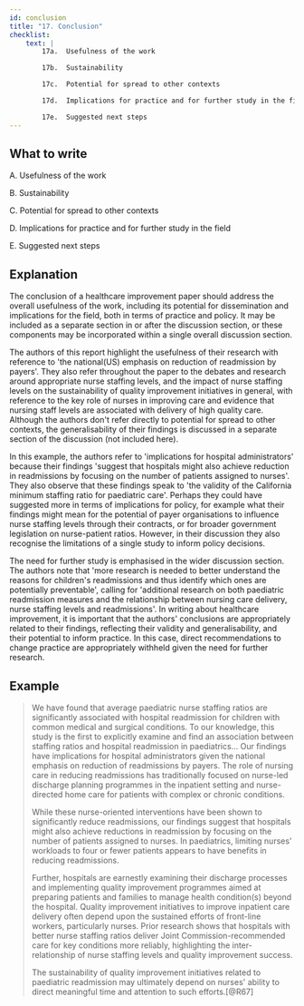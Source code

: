 ```yaml
---
id: conclusion
title: "17. Conclusion"
checklist: 
    text: |
        17a.  Usefulness of the work

        17b.  Sustainability

        17c.  Potential for spread to other contexts

        17d.  Implications for practice and for further study in the field

        17e.  Suggested next steps
---
```


## What to write

A.  Usefulness of the work

B.  Sustainability

C.  Potential for spread to other contexts

D.  Implications for practice and for further study in the field

E.  Suggested next steps

## Explanation

The conclusion of a healthcare improvement paper should address the
overall usefulness of the work, including its potential for
dissemination and implications for the field, both in terms of practice
and policy. It may be included as a separate section in or after the
discussion section, or these components may be incorporated within a
single overall discussion section.

The authors of this report highlight the usefulness of their research
with reference to 'the national(US) emphasis on reduction of
readmission by payers'. They also refer throughout the paper to the
debates and research around appropriate nurse staffing levels, and the
impact of nurse staffing levels on the sustainability of quality
improvement initiatives in general, with reference to the key role of
nurses in improving care and evidence that nursing staff levels are
associated with delivery of high quality care. Although the authors
don't refer directly to potential for spread to other contexts, the
generalisability of their findings is discussed in a separate section of
the discussion (not included here).

In this example, the authors refer to 'implications for hospital
administrators' because their findings 'suggest that hospitals might
also achieve reduction in readmissions by focusing on the number of
patients assigned to nurses'. They also observe that these findings
speak to 'the validity of the California minimum staffing ratio for
paediatric care'. Perhaps they could have suggested more in terms of
implications for policy, for example what their findings might mean for
the potential of payer organisations to influence nurse staffing levels
through their contracts, or for broader government legislation on
nurse-patient ratios. However, in their discussion they also recognise
the limitations of a single study to inform policy decisions.

The need for further study is emphasised in the wider discussion
section. The authors note that 'more research is needed to better
understand the reasons for children's readmissions and thus identify
which ones are potentially preventable', calling for 'additional
research on both paediatric readmission measures and the relationship
between nursing care delivery, nurse staffing levels and readmissions'.
In writing about healthcare improvement, it is important that the
authors' conclusions are appropriately related to their findings,
reflecting their validity and generalisability, and their potential to
inform practice. In this case, direct recommendations to change practice
are appropriately withheld given the need for further research.

## Example

> We have found that average paediatric nurse staffing ratios are
> significantly associated with hospital readmission for children with
> common medical and surgical conditions. To our knowledge, this study
> is the first to explicitly examine and find an association between
> staffing ratios and hospital readmission in paediatrics... Our
> findings have implications for hospital administrators given the
> national emphasis on reduction of readmissions by payers. The role of
> nursing care in reducing readmissions has traditionally focused on
> nurse-led discharge planning programmes in the inpatient setting and
> nurse-directed home care for patients with complex or chronic
> conditions.
>
> While these nurse-oriented interventions have been shown to
> significantly reduce readmissions, our findings suggest that hospitals
> might also achieve reductions in readmission by focusing on the number
> of patients assigned to nurses. In paediatrics, limiting nurses'
> workloads to four or fewer patients appears to have benefits in
> reducing readmissions.
>
> Further, hospitals are earnestly examining their discharge processes
> and implementing quality improvement programmes aimed at preparing
> patients and families to manage health condition(s) beyond the
> hospital. Quality improvement initiatives to improve inpatient care
> delivery often depend upon the sustained efforts of front-line
> workers, particularly nurses. Prior research shows that hospitals with
> better nurse staffing ratios deliver Joint Commission-recommended care
> for key conditions more reliably, highlighting the inter-relationship
> of nurse staffing levels and quality improvement success.
>
> The sustainability of quality improvement initiatives related to
> paediatric readmission may ultimately depend on nurses' ability to
> direct meaningful time and attention to such efforts.[@R67]
